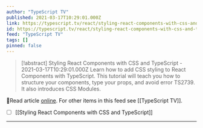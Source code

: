 ```yaml
---
author: "TypeScript TV"
published: 2021-03-17T10:29:01.000Z
link: https://typescript.tv/react/styling-react-components-with-css-and-typescript/
id: https://typescript.tv/react/styling-react-components-with-css-and-typescript/
feed: "TypeScript TV"
tags: []
pinned: false
---
```

> [!abstract] Styling React Components with CSS and TypeScript - 2021-03-17T10:29:01.000Z
> Learn how to add CSS styling to React Components with TypeScript. This tutorial will teach you how to structure your components, type your props, and avoid error TS2739. It also introduces CSS Modules.

🔗Read article [online](https://typescript.tv/react/styling-react-components-with-css-and-typescript/). For other items in this feed see [[TypeScript TV]].

- [ ] [[Styling React Components with CSS and TypeScript]]
- - -

